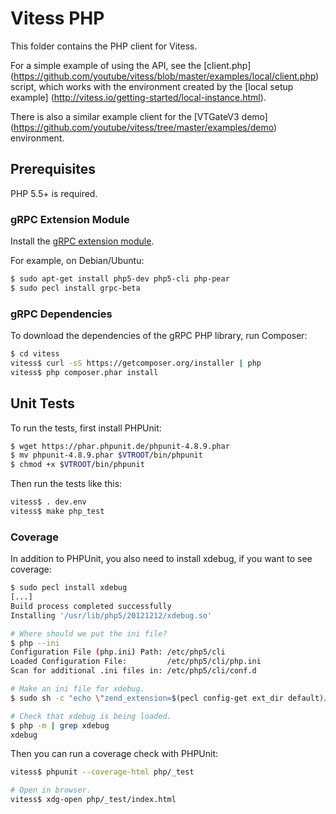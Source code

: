 # Vitess PHP

This folder contains the PHP client for Vitess.

For a simple example of using the API, see the [client.php]
(https://github.com/youtube/vitess/blob/master/examples/local/client.php)
script, which works with the environment created by the [local setup example]
(http://vitess.io/getting-started/local-instance.html).

There is also a similar example client for the [VTGateV3 demo]
(https://github.com/youtube/vitess/tree/master/examples/demo) environment.

## Prerequisites

PHP 5.5+ is required.

### gRPC Extension Module

Install the [gRPC extension module](https://pecl.php.net/package/gRPC).

For example, on Debian/Ubuntu:

``` sh
$ sudo apt-get install php5-dev php5-cli php-pear
$ sudo pecl install grpc-beta
```

### gRPC Dependencies

To download the dependencies of the gRPC PHP library, run Composer:

``` sh
$ cd vitess
vitess$ curl -sS https://getcomposer.org/installer | php
vitess$ php composer.phar install
```

## Unit Tests

To run the tests, first install PHPUnit:

``` sh
$ wget https://phar.phpunit.de/phpunit-4.8.9.phar
$ mv phpunit-4.8.9.phar $VTROOT/bin/phpunit
$ chmod +x $VTROOT/bin/phpunit
```

Then run the tests like this:

``` sh
vitess$ . dev.env
vitess$ make php_test
```

### Coverage

In addition to PHPUnit, you also need to install xdebug, if you want to see
coverage:

``` sh
$ sudo pecl install xdebug
[...]
Build process completed successfully
Installing '/usr/lib/php5/20121212/xdebug.so'

# Where should we put the ini file?
$ php --ini
Configuration File (php.ini) Path: /etc/php5/cli
Loaded Configuration File:         /etc/php5/cli/php.ini
Scan for additional .ini files in: /etc/php5/cli/conf.d

# Make an ini file for xdebug.
$ sudo sh -c "echo \"zend_extension=$(pecl config-get ext_dir default)/xdebug.so\" > /etc/php5/cli/conf.d/20-xdebug.ini"

# Check that xdebug is being loaded.
$ php -m | grep xdebug
xdebug
```

Then you can run a coverage check with PHPUnit:

``` sh
vitess$ phpunit --coverage-html php/_test

# Open in browser.
vitess$ xdg-open php/_test/index.html
```

